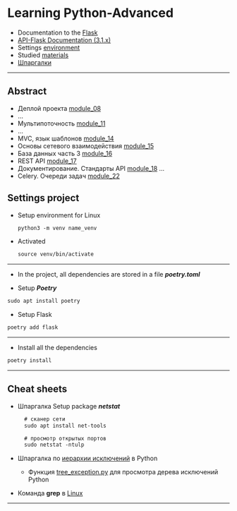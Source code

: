 # Learning Python-Advanced

* Documentation to the [Flask](https://flask-russian-docs.readthedocs.io/ru/0.10.1/)
* [API-Flask Documentation (3.1.x)](https://flask.palletsprojects.com/en/stable/api/#flask.Flask.before_request)
* Settings [environment](#settings-project)
* Studied [materials](#studied-materials)
* [Шпаргалки](#cheat-sheets)

<hr>

## Abstract

* Деплой проекта [module_08](./module_08_deploy/DEPLOY.md)
* ...
* Мультипоточность [module_11](./module_11_multitasking/Multitasking.md)
* ...
* MVC, язык шаблонов [module_14](./module_14_mvc/homework/README.md)
* Основы сетевого взаимодействия [module_15](./module_15_networking_basics/homework/README.md)
* База данных часть 3 [module_16](./module_16_db3/homework/README.md)
* REST API [module_17](./module_17_rest_api/homework/README.md)
* Документирование. Стандарты API [module_18](./module_18_documentation/homework/README.md)
...
* Celery. Очереди задач [module_22](./module_22_celery/README.md)

## Settings project

* Setup environment for Linux
    ```html
    python3 -m venv name_venv
    ```
* Activated
    ```html
    source venv/bin/activate
    ```
____________________________________________________
* In the project, all dependencies are stored in a file ***poetry.toml***

* Setup ***Poetry***
```html
sudo apt install poetry
```

* Setup Flask
```html
poetry add flask
```

______________________________________________________
* Install all the dependencies
```html
poetry install
```

<hr>

## Cheat sheets

* Шпаргалка
  Setup package ***netstat***
  ```html
    # сканер сети
    sudo apt install net-tools
  
    # просмотр открытых портов
    sudo netstat -ntulp
  ```
  
* Шпаргалка по [иерархии исключений](docs/TREE_EXCEPTION.md) в Python
    * Функция [tree_exception.py](docs/tree_exception.py) для просмотра дерева исключений Python

* Команда **grep** в [Linux](https://www.geeksforgeeks.org/grep-command-in-unixlinux/)
<hr>